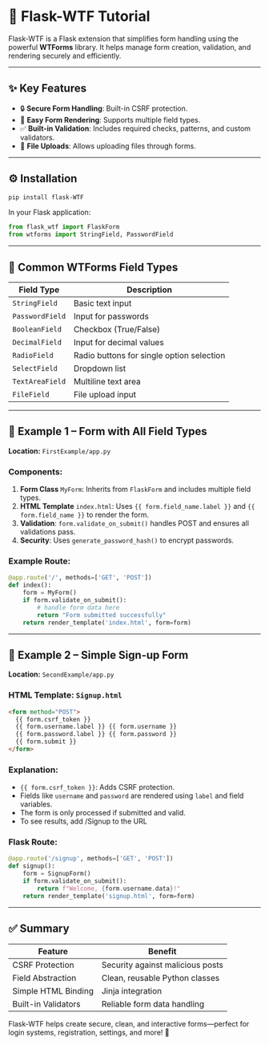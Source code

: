 
# 🧾 Flask-WTF Tutorial

Flask-WTF is a Flask extension that simplifies form handling using the powerful **WTForms** library. It helps manage form creation, validation, and rendering securely and efficiently.

---

## ✨ Key Features

- 🔒 **Secure Form Handling**: Built-in CSRF protection.
- 🎨 **Easy Form Rendering**: Supports multiple field types.
- ✅ **Built-in Validation**: Includes required checks, patterns, and custom validators.
- 📁 **File Uploads**: Allows uploading files through forms.

---

## ⚙️ Installation

```bash
pip install flask-WTF
```

In your Flask application:

```python
from flask_wtf import FlaskForm
from wtforms import StringField, PasswordField
```

---

## 🧱 Common WTForms Field Types

| Field Type       | Description                               |
|------------------|-------------------------------------------|
| `StringField`    | Basic text input                          |
| `PasswordField`  | Input for passwords                       |
| `BooleanField`   | Checkbox (True/False)                     |
| `DecimalField`   | Input for decimal values                  |
| `RadioField`     | Radio buttons for single option selection |
| `SelectField`    | Dropdown list                             |
| `TextAreaField`  | Multiline text area                       |
| `FileField`      | File upload input                         |

---

## 🧪 Example 1 – Form with All Field Types

**Location:** `FirstExample/app.py`

### Components:

1. **Form Class** `MyForm`: Inherits from `FlaskForm` and includes multiple field types.
2. **HTML Template** `index.html`: Uses `{{ form.field_name.label }}` and `{{ form.field_name }}` to render the form.
3. **Validation**: `form.validate_on_submit()` handles POST and ensures all validations pass.
4. **Security**: Uses `generate_password_hash()` to encrypt passwords.

### Example Route:

```python
@app.route('/', methods=['GET', 'POST'])
def index():
    form = MyForm()
    if form.validate_on_submit():
        # handle form data here
        return "Form submitted successfully"
    return render_template('index.html', form=form)
```

---

## 🧪 Example 2 – Simple Sign-up Form

**Location:** `SecondExample/app.py`

### HTML Template: `Signup.html`

```html
<form method="POST">
  {{ form.csrf_token }}
  {{ form.username.label }} {{ form.username }}
  {{ form.password.label }} {{ form.password }}
  {{ form.submit }}
</form>
```

### Explanation:

- `{{ form.csrf_token }}`: Adds CSRF protection.
- Fields like `username` and `password` are rendered using `label` and field variables.
- The form is only processed if submitted and valid.
- To see results, add /Signup to the URL

### Flask Route:

```python
@app.route('/signup', methods=['GET', 'POST'])
def signup():
    form = SignupForm()
    if form.validate_on_submit():
        return f"Welcome, {form.username.data}!"
    return render_template('signup.html', form=form)
```

---

## ✅ Summary

| Feature            | Benefit                          |
|--------------------|----------------------------------|
| CSRF Protection     | Security against malicious posts |
| Field Abstraction   | Clean, reusable Python classes   |
| Simple HTML Binding | Jinja integration                |
| Built-in Validators | Reliable form data handling      |

Flask-WTF helps create secure, clean, and interactive forms—perfect for login systems, registration, settings, and more! 🧩
